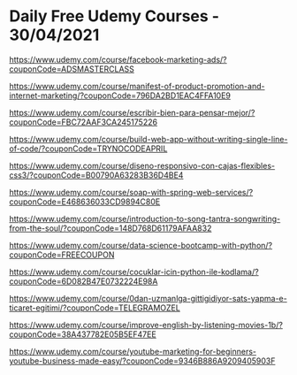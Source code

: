 # Daily Free Udemy Courses - 30/04/2021

https://www.udemy.com/course/facebook-marketing-ads/?couponCode=ADSMASTERCLASS
https://www.udemy.com/course/manifest-of-product-promotion-and-internet-marketing/?couponCode=796DA2BD1EAC4FFA10E9
https://www.udemy.com/course/escribir-bien-para-pensar-mejor/?couponCode=FBC72AAF3CA245175226
https://www.udemy.com/course/build-web-app-without-writing-single-line-of-code/?couponCode=TRYNOCODEAPRIL
https://www.udemy.com/course/diseno-responsivo-con-cajas-flexibles-css3/?couponCode=B00790A63283B36D4BE4
https://www.udemy.com/course/soap-with-spring-web-services/?couponCode=E468636033CD9894C80E
https://www.udemy.com/course/introduction-to-song-tantra-songwriting-from-the-soul/?couponCode=148D768D61179AFAA832
https://www.udemy.com/course/data-science-bootcamp-with-python/?couponCode=FREECOUPON
https://www.udemy.com/course/cocuklar-icin-python-ile-kodlama/?couponCode=6D082B47E0732224E98A
https://www.udemy.com/course/0dan-uzmanlga-gittigidiyor-sats-yapma-e-ticaret-egitimi/?couponCode=TELEGRAMOZEL
https://www.udemy.com/course/improve-english-by-listening-movies-1b/?couponCode=38A437782E05B5EF47EE
https://www.udemy.com/course/youtube-marketing-for-beginners-youtube-business-made-easy/?couponCode=9346B886A9209405903F

